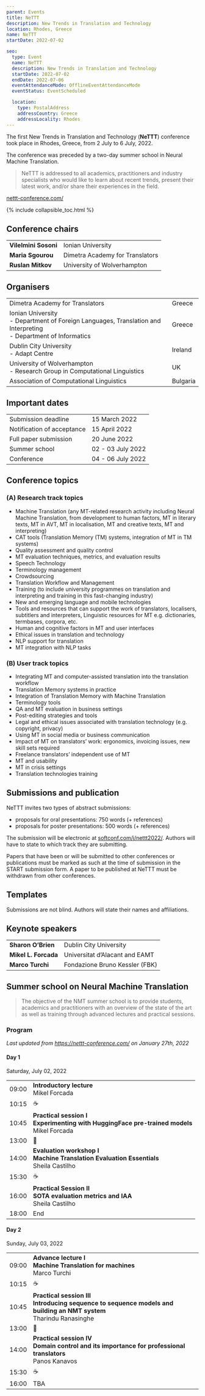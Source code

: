 ```yaml
---
parent: Events
title: NeTTT
description: New Trends in Translation and Technology
location: Rhodes, Greece
name: NeTTT
startDate: 2022-07-02

seo:
  type: Event
  name: NeTTT
  description: New Trends in Translation and Technology
  startDate: 2022-07-02
  endDate: 2022-07-06
  eventAttendanceMode: OfflineEventAttendanceMode
  eventStatus: EventScheduled

  location:
    type: PostalAddress
    addressCountry: Greece
    addressLocality: Rhodes
---
```


The first New Trends in Translation and Technology (**NeTTT**) conference took place in Rhodes, Greece, from 2 July to 6 July, 2022.

The conference was preceded by a two-day summer school in Neural Machine Translation.

> NeTTT is addressed to all academics, practitioners and industry specialists who would like to learn about recent trends, present their latest work, and/or share their experiences in the field.

[nettt-conference.com/](https://nettt-conference.com/)

{% include collapsible_toc.html %}


## Conference chairs

|     |     |
| --- | --- |
| **Vilelmini Sosoni** | Ionian University |
| **Maria Sgourou** | Dimetra Academy for Translators |
| **Ruslan Mitkov** | University of Wolverhampton |


## Organisers

|     |     |
| --- | --- |
| Dimetra Academy for Translators | Greece
| Ionian University <br> - Department of Foreign Languages, Translation and Interpreting <br> - Department of Informatics | Greece |
| Dublin City University <br> - Adapt Centre | Ireland |
| University of Wolverhampton <br> - Research Group in Computational Linguistics | UK |
| Association of Computational Linguistics | Bulgaria |


## Important dates

|     |     |
| --- | --- |
| Submission deadline | 15 March 2022 |
| Notification of acceptance | 15 April 2022 |
| Full paper submission | 20 June 2022 |
| Summer school | 02 - 03 July 2022 |
| Conference | 04 - 06 July 2022 |


## Conference topics

### (A) Research track topics

- Machine Translation (any MT-related research activity including Neural Machine Translation, from development to human factors, MT in literary texts, MT in AVT, MT in localisation, MT and creative texts, MT and interpreting)
- CAT tools (Translation Memory (TM) systems, integration of MT in TM systems)
- Quality assessment and quality control
- MT evaluation techniques, metrics, and evaluation results
- Speech Technology
- Terminology management
- Crowdsourcing
- Translation Workflow and Management
- Training (to include university programmes on translation and interpreting and training in this fast-changing industry)
- New and emerging language and mobile technologies
- Tools and resources that can support the work of translators, localisers, subtitlers and interpreters, Linguistic resources for MT e.g. dictionaries, termbases, corpora, etc.
- Human and cognitive factors in MT and user interfaces
- Ethical issues in translation and technology
- NLP support for translation
- MT integration with NLP tasks

### (B) User track topics

- Integrating MT and computer-assisted translation into the translation workflow  
- Translation Memory systems in practice
- Integration of Translation Memory with Machine Translation
- Terminology tools
- QA and MT evaluation in business settings
- Post-editing strategies and tools
- Legal and ethical issues associated with translation technology (e.g. copyright, privacy)
- Using MT in social media or business communication
- Impact of MT on translators’ work: ergonomics, invoicing issues, new skill sets required
- Freelance translators’ independent use of MT  
- MT and usability
- MT in crisis settings  
- Translation technologies training

## Submissions and publication

NeTTT invites two types of abstract submissions:  

- proposals for oral presentations: 750 words (+ references)
- proposals for poster presentations: 500 words (+ references)

The submission will be electronic at [softconf.com/j/nettt2022/](https://www.softconf.com/j/nettt2022/).
Authors will have to state to which track they are submitting.   

Papers that have been or will be submitted to other conferences or publications must be marked as such at the time of submission in the START submission form.
A paper to be published at NeTTT must be withdrawn from other conferences.  

## Templates

Submissions are not blind.
Authors will state their names and affiliations.

## Keynote speakers

|     |     |
| --- | --- |
| **Sharon O’Brien** | Dublin City University |
| **Mikel L. Forcada** | Universitat d’Alacant and EAMT |
| **Marco Turchi** |  Fondazione Bruno Kessler (FBK) |


## Summer school on Neural Machine Translation

> The objective of the NMT summer school is to provide students, academics and practitioners with an overview of the state of the art as well as training through advanced lectures and practical sessions.

### Program

*Last updated from https://nettt-conference.com/ on January 27th, 2022*

#### Day 1
Saturday, July 02, 2022

|     |     |
| --- | --- |
| 09:00 | **Introductory lecture** <br>Mikel Forcada |
| 10:15 | ☕️ |
| 10:45 | **Practical session I** <br>**Experimenting with HuggingFace pre-trained models** <br>Mikel Forcada |
| 13:00 | 🍴 |
| 14:00 | **Evaluation workshop I** <br>**Machine Translation Evaluation Essentials** <br>Sheila Castilho |
| 15:30 | ☕️ |
| 16:00 | **Practical Session II** <br>**SOTA evaluation metrics and IAA** <br>Sheila Castilho |
| 18:00 | End |

#### Day 2
Sunday, July 03, 2022

|     |     |
| --- | --- |
| 09:00 | **Advance lecture I** <br>**Machine Translation for machines** <br>Marco Turchi |
| 10:15 | ☕️ |
| 10:45 | **Practical session III** <br>**Introducing sequence to sequence models and building an NMT system** <br>Tharindu Ranasinghe |
| 13:00 | 🍴 |
| 14:00 | **Practical session IV** <br>**Domain control and its importance for professional translators** <br>Panos Kanavos |
| 15:30 | ☕️ |
| 16:00 | TBA |
